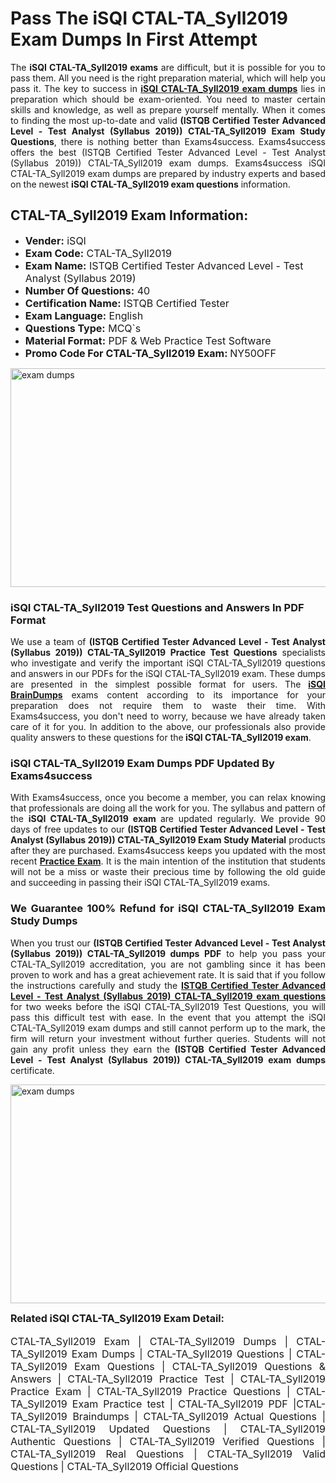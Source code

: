 <h1><strong><strong>Pass The iSQI CTAL-TA_Syll2019 Exam Dumps In First Attempt</strong></strong></h1> <p style="text-align:justify">The <strong>iSQI CTAL-TA_Syll2019 exams</strong> are difficult, but it is possible for you to pass them. All you need is the right preparation material, which will help you pass it. The key to success in <a href="https://www.exams4success.com/isqi/ctal-ta_syll2019-pdf-exam-dumps"><strong>iSQI CTAL-TA_Syll2019 exam dumps</strong></a> lies in preparation which should be exam-oriented. You need to master certain skills and knowledge, as well as prepare yourself mentally. When it comes to finding the most up-to-date and valid <strong>(ISTQB Certified Tester Advanced Level - Test Analyst (Syllabus 2019)) CTAL-TA_Syll2019 Exam Study Questions</strong>, there is nothing better than Exams4success. Exams4success offers the best (ISTQB Certified Tester Advanced Level - Test Analyst (Syllabus 2019)) CTAL-TA_Syll2019 exam dumps. Exams4success iSQI CTAL-TA_Syll2019 exam dumps are prepared by industry experts and based on the newest <strong>iSQI CTAL-TA_Syll2019 exam questions</strong> information.</p> <h2><strong><strong>CTAL-TA_Syll2019 Exam Information:</strong></strong></h2> <ul> <li><span style="font-size:16px"><strong>Vender:</strong> iSQI</span></li> <li><span style="font-size:16px"><strong>Exam Code:</strong> CTAL-TA_Syll2019</span></li> <li><span style="font-size:16px"><strong>Exam Name:</strong> ISTQB Certified Tester Advanced Level - Test Analyst (Syllabus 2019)</span></li> <li><span style="font-size:16px"><strong>Number Of Questions:</strong> 40</span></li> <li><span style="font-size:16px"><strong>Certification Name:</strong> ISTQB Certified Tester</span></li> <li><span style="font-size:16px"><strong>Exam Language:</strong> English</span></li> <li><span style="font-size:16px"><strong>Questions Type:</strong> MCQ`s</span></li> <li><span style="font-size:16px"><strong>Material Format:</strong> PDF & Web Practice Test Software</span></li> <li><span style="font-size:16px"><strong>Promo Code For CTAL-TA_Syll2019 Exam: </strong>NY50OFF</span></li> </ul> <p><a href="https://www.exams4success.com/isqi/ctal-ta_syll2019-pdf-exam-dumps" rel="no-follow"><img alt="exam dumps" src="https://www.certcollections.com/uploads/content/infrist1.png" style="height:350px; width:750px" /></a></p> <h3><strong>iSQI CTAL-TA_Syll2019 Test Questions and Answers In PDF Format</strong></h3> <p style="text-align:justify">We use a team of <strong>(ISTQB Certified Tester Advanced Level - Test Analyst (Syllabus 2019)) CTAL-TA_Syll2019 Practice Test Questions</strong> specialists who investigate and verify the important iSQI CTAL-TA_Syll2019 questions and answers in our PDFs for the iSQI CTAL-TA_Syll2019 exam. These dumps are presented in the simplest possible format for users. The <a href="https://www.exams4success.com/isqi-exam-dumps"><strong>iSQI BrainDumps</strong></a> exams content according to its importance for your preparation does not require them to waste their time. With Exams4success, you don't need to worry, because we have already taken care of it for you. In addition to the above, our professionals also provide quality answers to these questions for the<strong> iSQI CTAL-TA_Syll2019 exam</strong>.</p> <h3><strong> iSQI CTAL-TA_Syll2019 Exam Dumps PDF Updated By Exams4success</strong></h3> <p style="text-align:justify">With Exams4success, once you become a member, you can relax knowing that professionals are doing all the work for you. The syllabus and pattern of the <strong>iSQI CTAL-TA_Syll2019 exam </strong>are updated regularly. We provide 90 days of free updates to our <strong>(ISTQB Certified Tester Advanced Level - Test Analyst (Syllabus 2019)) CTAL-TA_Syll2019 Exam Study Material</strong> products after they are purchased. Exams4success keeps you updated with the most recent <a href="https://www.exams4success.com/"><strong>Practice Exam</strong></a>. It is the main intention of the institution that students will not be a miss or waste their precious time by following the old guide and succeeding in passing their iSQI CTAL-TA_Syll2019 exams.</p> <h3 style="text-align:justify"><strong>We Guarantee 100% Refund for iSQI CTAL-TA_Syll2019 Exam Study Dumps</strong></h3> <p style="text-align:justify">When you trust our <strong>(ISTQB Certified Tester Advanced Level - Test Analyst (Syllabus 2019)) CTAL-TA_Syll2019 dumps PDF</strong> to help you pass your CTAL-TA_Syll2019 accreditation, you are not gambling since it has been proven to work and has a great achievement rate. It is said that if you follow the instructions carefully and study the <a href="https://www.exams4success.com/isqi/ctal-ta_syll2019-pdf-exam-dumps"><strong>ISTQB Certified Tester Advanced Level - Test Analyst (Syllabus 2019) CTAL-TA_Syll2019 exam questions</strong></a> for two weeks before the iSQI CTAL-TA_Syll2019 Test Questions, you will pass this difficult test with ease. In the event that you attempt the iSQI CTAL-TA_Syll2019 exam dumps and still cannot perform up to the mark, the firm will return your investment without further queries. Students will not gain any profit unless they earn the <strong>(ISTQB Certified Tester Advanced Level - Test Analyst (Syllabus 2019)) CTAL-TA_Syll2019 exam dumps</strong> certificate.</p> <p style="text-align:justify"><a href="https://www.exams4success.com/isqi/ctal-ta_syll2019-pdf-exam-dumps" rel="no-follow"><img alt="exam dumps" src="https://www.certcollections.com/uploads/content/free_demo1.png" style="height:350px; width:750px" /></a></p> <p style="text-align:justify"><span style="font-size:16px"><strong>Related iSQI CTAL-TA_Syll2019 Exam Detail:</strong></span><br /> <br /> <span style="font-size:16px">CTAL-TA_Syll2019 Exam | CTAL-TA_Syll2019 Dumps | CTAL-TA_Syll2019 Exam Dumps | CTAL-TA_Syll2019 Questions | CTAL-TA_Syll2019 Exam Questions | CTAL-TA_Syll2019 Questions & Answers | CTAL-TA_Syll2019 Practice Test | CTAL-TA_Syll2019 Practice Exam | CTAL-TA_Syll2019 Practice Questions | CTAL-TA_Syll2019 Exam Practice test | CTAL-TA_Syll2019 PDF |CTAL-TA_Syll2019 Braindumps | CTAL-TA_Syll2019 Actual Questions | CTAL-TA_Syll2019 Updated Questions | CTAL-TA_Syll2019 Authentic Questions | CTAL-TA_Syll2019 Verified Questions | CTAL-TA_Syll2019 Real Questions | CTAL-TA_Syll2019 Valid Questions | CTAL-TA_Syll2019 Official Questions</span></p>
